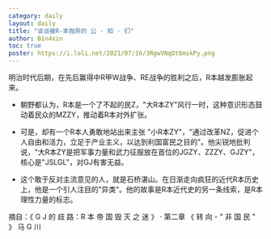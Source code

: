 ```yaml
---
category: daily
layout: daily
title: "谈谈被R-本抛弃的 公 · 知 · 们"
author: Bin4xin
toc: true
poster: https://i.loli.net/2021/07/16/3RgwVNqOt6mskPy.png
---
```


<i class="fa fa-quote-left"></i> 明治时代后期，在先后赢得中R甲W战争、RE战争的胜利之后，R本越发膨胀起来。

- 朝野都认为，R本是一个了不起的民Z，"大R本ZY"风行一时，这种意识形态鼓动着民众的MZZY，推动着R本对外扩张。

- 可是，却有一个R本人勇敢地站出来主张 "小R本ZY"，"通过改革NZ，促进个人自由和活力，立足于产业主义，以达到利国富民之目的"。他尖锐地批判说，"大R本ZY是把军事力量和武力征服放在首位的JGZY、ZZZY、GJZY"，核心是"JSLGL"，对GJ有害无益。

- 这个敢于反对主流意见的人，就是石桥湛山。在日渐走向疯狂的近代R本历史上，他是一个引人注目的"异类"。他的故事是R本近代史的另一条线索，是R本理性力量的标志。
<i class="fa fa-quote-right"></i>

摘自：《 G J 的 歧 路：R 本 帝 国 毁 灭 之 迷 》 ·  第二章 《 转 向 - " 非 国 民 " 》 马 G 川

